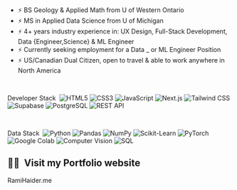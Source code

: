 - ⚡ BS Geology & Applied Math from U of Western Ontario
- ⚡ MS in Applied Data Science from U of Michigan 
- ⚡ 4+ years industry experience in: UX Design, Full-Stack Development, Data {Engineer,Science} & ML Engineer
- ⚡ Currently seeking employment for a Data _ or ML Engineer Position
- ⚡ US/Canadian Dual Citizen, open to travel & able to work anywhere in North America

<br/>

Developer Stack&nbsp;
![HTML5](https://img.shields.io/badge/-HTML5-333333?style=flat&logo=HTML5)
![CSS3](https://img.shields.io/badge/-CSS3-333333?style=flat&logo=CSS3&logoColor=1572B6)
![JavaScript](https://img.shields.io/badge/-JavaScript-333333?style=flat&logo=javascript)
![Next.js](https://img.shields.io/badge/-Next.js-333333?style=flat&logo=next.js)
![Tailwind CSS](https://img.shields.io/badge/-TailwindCSS-333333?style=flat&logo=tailwind-css&logoColor=06B6D4)
![Supabase](https://img.shields.io/badge/-Supabase-333333?style=flat&logo=supabase&logoColor=3ECF8E)
![PostgreSQL](https://img.shields.io/badge/-PostgreSQL-333333?style=flat&logo=postgresql&logoColor=336791)
![REST API](https://img.shields.io/badge/-REST%20API-333333?style=flat&logo=api&logoColor=FFFFFF)


<br/>

Data Stack&nbsp; 
![Python](https://img.shields.io/badge/-Python-333333?style=flat&logo=python)
![Pandas](https://img.shields.io/badge/-Pandas-333333?style=flat&logo=pandas)
![NumPy](https://img.shields.io/badge/-NumPy-333333?style=flat&logo=numpy)
![Scikit-Learn](https://img.shields.io/badge/-Scikit--Learn-333333?style=flat&logo=scikit-learn)
![PyTorch](https://img.shields.io/badge/-PyTorch-333333?style=flat&logo=pytorch)
![Google Colab](https://img.shields.io/badge/-Google%20Colab-333333?style=flat&logo=googlecolab&logoColor=F9AB00)
![Computer Vision](https://img.shields.io/badge/-Computer%20Vision-333333?style=flat)
![SQL](https://img.shields.io/badge/-SQL-333333?style=flat&logo=sql)


## 🤝🏻 &nbsp;Visit my Portfolio website&nbsp;&nbsp;
RamiHaider.me
